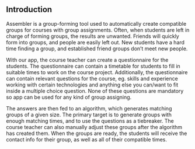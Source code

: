 ## Introduction

Assembler is a group-forming tool used to automatically create compatible groups for courses with group assignments. Often, when students are left in charge of forming groups, the results are unwanted. Friends will quickly form into groups, and people are easily left out. New students have a hard time finding a group, and established friend groups don’t meet new people.

With our app, the course teacher can create a questionnaire for the students. The questionnaire can contain a timetable for students to fill in suitable times to work on the course project. Additionally, the questionnaire can contain relevant questions for the course, eg. skills and experience working with certain technologies and anything else you can/want to fit inside a multiple choice question. None of these questions are mandatory so app can be used for any kind of group assigning.

The answers are then fed to an algorithm, which generates matching groups of a given size. The primary target is to generate groups with enough matching times, and to use the questions as a tiebreaker. The course teacher can also manually adjust these groups after the algorithm has created them. When the groups are ready, the students will receive the contact info for their group, as well as all of their compatible times.
